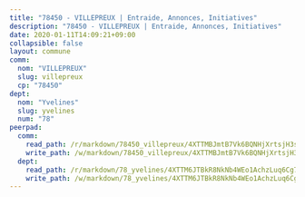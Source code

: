 ```yaml
---
title: "78450 - VILLEPREUX | Entraide, Annonces, Initiatives"
description: "78450 - VILLEPREUX | Entraide, Annonces, Initiatives"
date: 2020-01-11T14:09:21+09:00
collapsible: false
layout: commune
comm:
  nom: "VILLEPREUX"
  slug: villepreux
  cp: "78450"
dept:
  nom: "Yvelines"
  slug: yvelines
  num: "78"
peerpad:
  comm:
    read_path: /r/markdown/78450_villepreux/4XTTMBJmtB7Vk6BQNHjXrtsjH3sp7Lix6ZMM5zJ3NNg6BxD2H
    write_path: /w/markdown/78450_villepreux/4XTTMBJmtB7Vk6BQNHjXrtsjH3sp7Lix6ZMM5zJ3NNg6BxD2H-K3TgUPAT8kTRFB5Lv2f9Sx6VFwjRNUVep3A49Ppm368wFhQ4sSr5nCFD8tEQspwN8pkhmgEJhiKxWbEZNTqbxBJDedCpJUPSpynYU12yPTRNctPxf4L6Fj8fWjstgwJttsXpKmuT
  dept:
    read_path: /r/markdown/78_yvelines/4XTTM6JTBkR8NkNb4WEo1AchzLuq6Cg73ydg7w9pErcQZA13p
    write_path: /w/markdown/78_yvelines/4XTTM6JTBkR8NkNb4WEo1AchzLuq6Cg73ydg7w9pErcQZA13p-K3TgUBFRQCPZwoWqJkunXeSjdgbtU3xzUSsui8DBc3rCTw6mbo4gNvfQRdE99JD3AnVW7fzseq687LKfGWCfAPajih5ByiZ3SpFz1r449oWaDnM5BHKZTbYtf6pEhRvzWbcazhrS
---
```


